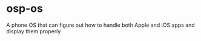 # osp-os
A phone OS that can figure out how to handle both Apple and iOS apps and display them properly
